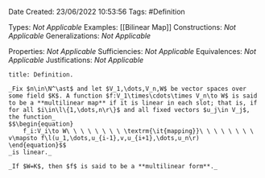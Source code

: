 <div class="topSpace"></div>

Date Created: 23/06/2022 10:53:56
Tags: #Definition

Types: _Not Applicable_
Examples: [[Bilinear Map]]
Constructions: _Not Applicable_
Generalizations: _Not Applicable_

Properties: _Not Applicable_
Sufficiencies: _Not Applicable_
Equivalences: _Not Applicable_
Justifications: _Not Applicable_

``` ad-Definition
title: Definition.

_Fix $n\in\N^\ast$ and let $V_1,\dots,V_n,W$ be vector spaces over some field $K$. A function $f:V_1\times\cdots\times V_n\to W$ is said to be a **multilinear map** if it is linear in each slot; that is, if for all $i\in\l\{1,\dots,n\r\}$ and all fixed vectors $u_j\in V_j$, the function_
$$\begin{equation}
    f_i:V_i\to W\ \ \ \ \ \ \ \ \textrm{\it{mapping}}\ \ \ \ \ \ \ \ v\mapsto f\l(u_1,\dots,u_{i-1},v,u_{i+1},\dots,u_n\r)
\end{equation}$$
_is linear._

_If $W=K$, then $f$ is said to be a **multilinear form**._

```
